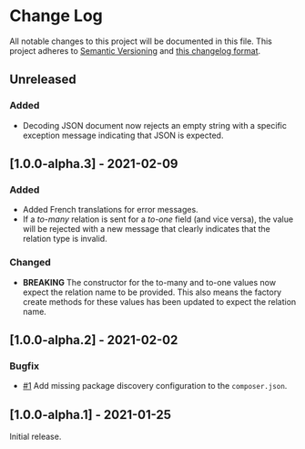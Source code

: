 # Change Log

All notable changes to this project will be documented in this file. This project adheres to
[Semantic Versioning](http://semver.org/) and [this changelog format](http://keepachangelog.com/).

## Unreleased

### Added

- Decoding JSON document now rejects an empty string with a specific exception message indicating that JSON is expected.

## [1.0.0-alpha.3] - 2021-02-09

### Added

- Added French translations for error messages.
- If a *to-many* relation is sent for a *to-one* field (and vice versa), the value will be rejected with a new message
  that clearly indicates that the relation type is invalid.

### Changed

- **BREAKING** The constructor for the to-many and to-one values now expect the relation name to be provided. This also
  means the factory create methods for these values has been updated to expect the relation name.

## [1.0.0-alpha.2] - 2021-02-02

### Bugfix

- [#1](https://github.com/laravel-json-api/spec/issues/1) Add missing package discovery configuration to
  the `composer.json`.

## [1.0.0-alpha.1] - 2021-01-25

Initial release.
